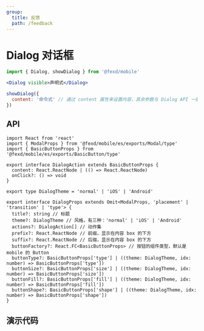 ```yaml
---
group:
  title: 反馈
  path: /feedback
---
```


# Dialog 对话框 <ImportCost name="Dialog" />

<!-- prettier-ignore -->
```jsx | pure
import { Dialog, showDialog } from '@fexd/mobile'

<Dialog visible>声明式</Dialog>

showDialog({
  content: '命令式' // 通过 content 属性来设置内容，其余参数与 Dialog API 一致
})
```

## API

<!-- | 属性 | 说明 | 类型 | 默认值 |
| :--- | :--- | :--- | :----- | -->

```tsx | pure
import React from 'react'
import { ModalProps } from '@fexd/mobile/es/exports/Modal/type'
import { BasicButtonProps } from '@fexd/mobile/es/exports/BasicButton/type'

export interface DialogAction extends BasicButtonProps {
  content: React.ReactNode | (() => React.ReactNode)
  onClick?: () => void
}

export type DialogTheme = 'normal' | 'iOS' | 'Android'

export interface DialogProps extends Omit<ModalProps, 'placement' | 'transition' | 'type'> {
  title?: string // 标题
  theme?: DialogTheme // 风格，有三种：'normal' | 'iOS' | 'Android'
  actions?: DialogAction[] // 动作集
  prefix?: React.ReactNode // 前缀，显示在内容 box 的下方
  suffix?: React.ReactNode // 后缀，显示在内容 box 的下方
  buttonFactory?: React.FC<BasicButtonProps> // 按钮的组件类型，默认是 mobile 的 Button
  buttonType?: BasicButtonProps['type'] | ((theme: DialogTheme, idx: number) => BasicButtonProps['type'])
  buttonSize?: BasicButtonProps['size'] | ((theme: DialogTheme, idx: number) => BasicButtonProps['size'])
  buttonFill?: BasicButtonProps['fill'] | ((theme: DialogTheme, idx: number) => BasicButtonProps['fill'])
  buttonShape?: BasicButtonProps['shape'] | ((theme: DialogTheme, idx: number) => BasicButtonProps['shape'])
}
```

## 演示代码

<!-- ### 预览 -->

<code src="./demos/demo1/index.tsx" />
